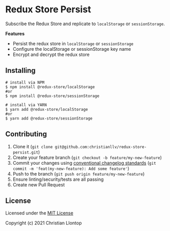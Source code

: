 # Redux Store Persist
Subscribe the Redux Store and replicate to `localStorage` or `sessionStorage`.

**Features**
- Persist the redux store in `localStorage` or `sessionStorage`
- Configure the localStorage or sessionStorage key name
- Encrypt and decrypt the redux store

## Installing
```shell
# install via NPM
$ npm install @redux-store/localStorage
#or 
$ npm install @redux-store/sessionStorage
```
```shell
# install via YARN
$ yarn add @redux-store/localStorage
#or 
$ yarn add @redux-store/sessionStorage
```

## Contributing
1. Clone it (`git clone git@github.com:christianllv/redux-store-persist.git`)
1. Create your feature branch (`git checkout -b feature/my-new-feature`)
1. Commit your changes using [conventional changelog standards](https://github.com/bcoe/conventional-changelog-standard/blob/master/convention.md) (`git commit -m 'feat(my-new-feature): Add some feature'`)
1. Push to the branch (`git push origin feature/my-new-feature`)
1. Ensure linting/security/tests are all passing
1. Create new Pull Request

## License
Licensed under the [MIT License](LICENSE.md)

Copyright (c) 2021 Christian Llontop
